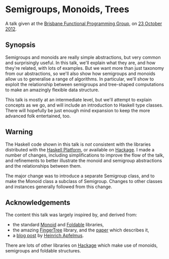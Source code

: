 
# Semigroups, Monoids, Trees

A talk given at the [Brisbane Functional Programming Group][bfpg], on [23
October 2012][talk].

[bfpg]: http://www.bfpg.org/
[talk]: http://www.bfpg.org/events/84176892/

## Synopsis

Semigroups and monoids are really simple abstractions, but very common and
surprisingly useful. In this talk, we'll explain what they are, and how they're
related, with lots of examples. But we want more than just taxonomy from our
abstractions, so we'll also show how semigroups and monoids allow us to
generalise a range of algorithms. In particular, we'll show to exploit the
relationship between semigroups and tree-shaped computations to make an
amazingly flexible data structure.

This talk is mostly at an intermediate level, but we'll attempt to explain
concepts as we go, and will include an introduction to Haskell type classes.
There will hopefully be just enough mind expansion to keep the more advanced
folk entertained, too.

## Warning

The Haskell code shown in this talk is _not_ consistent with the libraries
distributed with the [Haskell Platform][platform], or available on [Hackage][].
I made a number of changes, including simplifications to improve the flow of
the talk, and refinements to better illustrate the monoid and semigroup
abstractions and the relationships between them.

[platform]: http://www.haskell.org/platform/
[Hackage]: http://hackage.haskell.org/packages/hackage.html

The major change was to introduce a separate Semigroup class, and to make the
Monoid class a subclass of Semigroup. Changes to other classes and instances
generally followed from this change.

## Acknowledgements

The content this talk was largely inspired by, and derived from:

- the standard [Monoid][] and [Foldable][] libraries,
- the amazing [FingerTree][] library, and the [paper][] which describes it,
- a [blog post][blog] by [Heinrich Apfelmus][apfelmus].

[Monoid]: http://hackage.haskell.org/packages/archive/base/latest/doc/html/Data-Monoid.html
[Foldable]: http://hackage.haskell.org/packages/archive/base/latest/doc/html/Data-Foldable.html
[FingerTree]: http://hackage.haskell.org/package/fingertree
[paper]: http://www.soi.city.ac.uk/~ross/papers/FingerTree.html
[blog]: http://apfelmus.nfshost.com/articles/monoid-fingertree.html
[apfelmus]: http://apfelmus.nfshost.com/

There are lots of other libraries on [Hackage][] which make use of monoids,
semigroups and foldable structures.

